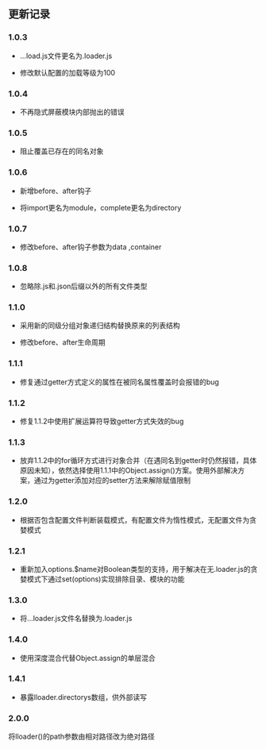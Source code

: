 ## 更新记录

### 1.0.3

* ...load.js文件更名为.loader.js

* 修改默认配置的加载等级为100

### 1.0.4

* 不再隐式屏蔽模块内部抛出的错误


### 1.0.5

* 阻止覆盖已存在的同名对象

### 1.0.6

* 新增before、after钩子

* 将import更名为module，complete更名为directory

### 1.0.7

* 修改before、after钩子参数为data ,container

### 1.0.8

* 忽略除.js和.json后缀以外的所有文件类型

### 1.1.0

* 采用新的同级分组对象递归结构替换原来的列表结构

* 修改before、after生命周期

### 1.1.1

* 修复通过getter方式定义的属性在被同名属性覆盖时会报错的bug

### 1.1.2

* 修复1.1.2中使用扩展运算符导致getter方式失效的bug

### 1.1.3

* 放弃1.1.2中的for循环方式进行对象合并（在遇同名到getter时仍然报错，具体原因未知），依然选择使用1.1.1中的Object.assign()方案。使用外部解决方案，通过为getter添加对应的setter方法来解除赋值限制

### 1.2.0

* 根据否包含配置文件判断装载模式，有配置文件为惰性模式，无配置文件为贪婪模式

### 1.2.1

* 重新加入options.$name对Boolean类型的支持，用于解决在无.loader.js的贪婪模式下通过set(options)实现排除目录、模块的功能

### 1.3.0

* 将...loader.js文件名替换为.loader.js


### 1.4.0

* 使用深度混合代替Object.assign的单层混合

### 1.4.1

* 暴露lloader.directorys数组，供外部读写

### 2.0.0

将lloader()的path参数由相对路径改为绝对路径